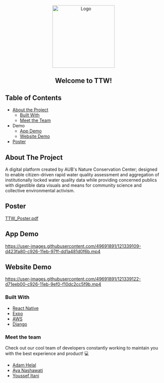 <br />
<p align="center">
    <img src="https://github.com/AdamHelal/FAAY-Code/blob/master/Images/logo.png" alt="Logo" width="200" height="200">
  </a>

  <h2 align="center">
    Welcome to TTW!
  </h2>
</p>



<!-- TABLE OF CONTENTS -->
## Table of Contents

* [About the Project](#about-the-project)
  * [Built With](#built-with)
  * [Meet the Team](#meet-the-team)
* Demo
  * [App Demo](#app-demo)
  * [Website Demo](#website-demo)
* [Poster](#poster)








<!-- ABOUT THE PROJECT -->
## About The Project


A digital platform created by AUB's Nature Conservation Center; designed to enable citizen-driven rapid water quality assessment and aggregation of institutionally locked water quality data while providing concerned publics with digestible data visuals and means for community science and collective environmental activism.


## Poster
[TTW_Poster.pdf](https://github.com/AdamHelal/Test-The-Water/files/6623022/TTW_Poster.pdf)

## App Demo
https://user-images.githubusercontent.com/49691891/121339109-d423fa80-c926-11eb-97ff-dd1a481d0f6b.mp4

## Website Demo
https://user-images.githubusercontent.com/49691891/121339122-d71eeb00-c926-11eb-9ef0-f10dc2cc5f9b.mp4




### Built With

* [React Native](https://reactnative.dev/)
* [Expo](https://expo.io/)
* [AWS](https://aws.amazon.com/)
* [Django](https://www.djangoproject.com/)

### Meet the team
Check out our cool team of developers constantly working to maintain you with the best experience and product! :computer:
* [Adam Helal](https://github.com/AdamHelal)
* [Aya Nashawati](https://github.com/aya-nashawati)
* [Youssef Itani](https://github.com/ymi05)

